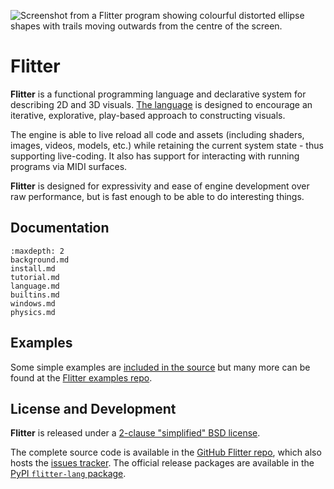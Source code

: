 
![Screenshot from a Flitter program showing colourful distorted ellipse shapes
with trails moving outwards from the centre of the screen.](header.jpg)

# Flitter

**Flitter** is a functional programming language and declarative system for
describing 2D and 3D visuals. [The language](language.md) is designed to
encourage an iterative, explorative, play-based approach to constructing
visuals.

The engine is able to live reload all code and assets (including shaders,
images, videos, models, etc.) while retaining the current system state - thus
supporting live-coding. It also has support for interacting with running
programs via MIDI surfaces.

**Flitter** is designed for expressivity and ease of engine development over
raw performance, but is fast enough to be able to do interesting things.

## Documentation

```{toctree}
:maxdepth: 2
background.md
install.md
tutorial.md
language.md
builtins.md
windows.md
physics.md
```

## Examples

Some simple examples are [included in the
source](https://github.com/jonathanhogg/flitter/tree/main/examples)
but many more can be found at the [Flitter examples
repo](https://github.com/jonathanhogg/flitter-examples).

## License and Development

**Flitter** is released under a [2-clause "simplified" BSD
license](https://github.com/jonathanhogg/flitter/blob/main/LICENSE).

The complete source code is available in the [GitHub Flitter
repo](https://github.com/jonathanhogg/flitter), which also hosts the
[issues tracker](https://github.com/jonathanhogg/flitter/issues). The official
release packages are available in the [PyPI `flitter-lang`
package](https://pypi.org/project/flitter-lang/).
